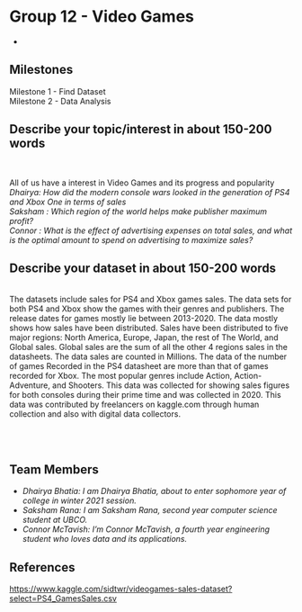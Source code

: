 # Group 12 - Video Games

-

## Milestones

Milestone 1 - Find Dataset</br>
Milestone 2 - Data Analysis
## Describe your topic/interest in about 150-200 words

<br>

All of us have a interest in Video Games and its progress and popularity
*Dhairya: How did the modern  console wars looked in the generation of PS4 and Xbox One in terms of sales*  <br/>
*Saksham : Which region of the world helps make publisher maximum profit?*  <br/>
*Connor :  What is the effect of advertising expenses on total sales, and what is the optimal amount to spend on advertising to maximize sales?*
<br>

## Describe your dataset in about 150-200 words

<br/>
The datasets include sales for PS4 and Xbox games sales. The data sets for both PS4 and Xbox show the games with their genres and publishers. The release dates for games mostly lie between 2013-2020. The data mostly shows how sales have been distributed. Sales have been distributed to five major regions: North America, Europe, Japan, the rest of The World, and Global sales. Global sales are the sum of all the other 4 regions sales in the datasheets. The data sales are counted in Millions. The data of the number of games Recorded in the PS4 datasheet are more than that of games recorded for Xbox. The most popular genres include Action, Action-Adventure, and Shooters. This data was collected for showing sales figures for both consoles during their prime time and was collected in 2020. This data was contributed by freelancers on kaggle.com through human collection and also with digital data collectors.

<br><br>

## Team Members

- *Dhairya Bhatia: I am Dhairya Bhatia, about to enter sophomore year of college in  winter 2021 session.*
- *Saksham Rana: I am Saksham Rana, second year computer science student at UBCO.*  
- *Connor McTavish: I’m Connor McTavish, a fourth year engineering student who loves data and its applications.*

## References

<https://www.kaggle.com/sidtwr/videogames-sales-dataset?select=PS4_GamesSales.csv>
